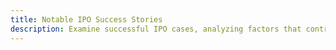 ```yaml
---
title: Notable IPO Success Stories
description: Examine successful IPO cases, analyzing factors that contributed to their success and lessons for potential IPO investors.
---
```

